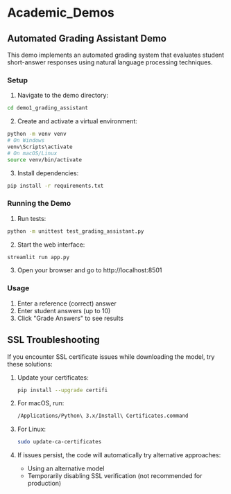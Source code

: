 # Academic_Demos

## Automated Grading Assistant Demo

This demo implements an automated grading system that evaluates student short-answer responses using natural language processing techniques.

### Setup

1. Navigate to the demo directory:
```bash
cd demo1_grading_assistant
```

2. Create and activate a virtual environment:
```bash
python -m venv venv
# On Windows
venv\Scripts\activate
# On macOS/Linux
source venv/bin/activate
```

3. Install dependencies:
```bash
pip install -r requirements.txt
```

### Running the Demo

1. Run tests:
```bash
python -m unittest test_grading_assistant.py
```

2. Start the web interface:
```bash
streamlit run app.py
```

3. Open your browser and go to http://localhost:8501

### Usage

1. Enter a reference (correct) answer
2. Enter student answers (up to 10)
3. Click "Grade Answers" to see results

## SSL Troubleshooting

If you encounter SSL certificate issues while downloading the model, try these solutions:

1. Update your certificates:
   ```bash
   pip install --upgrade certifi
   ```

2. For macOS, run:
   ```bash
   /Applications/Python\ 3.x/Install\ Certificates.command
   ```

3. For Linux:
   ```bash
   sudo update-ca-certificates
   ```

4. If issues persist, the code will automatically try alternative approaches:
   - Using an alternative model
   - Temporarily disabling SSL verification (not recommended for production)